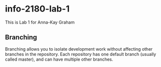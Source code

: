 # info-2180-lab-1
This is Lab 1 for Anna-Kay Graham
## Branching

Branching allows you to isolate development work without
affecting other branches in the repository. Each repository
has one default branch (usually called master), and can have 
multiple other branches.